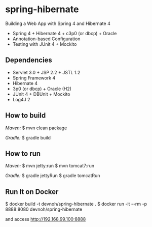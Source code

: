 # spring-hibernate
Building a Web App with Spring 4 and Hibernate 4

* Spring 4 + Hibernate 4 + c3p0 (or dbcp) + Oracle
* Annotation-based Configuration
* Testing with JUnit 4 + Mockito

Dependencies
------------

* Servlet 3.0 + JSP 2.2 + JSTL 1.2
* Spring Framework 4
* Hibernate 4
* 3p0 (or dbcp) + Oracle (H2)
* JUnit 4 + DBUnit + Mockito
* Log4J 2

How to build
------------

*Maven:*
$ mvn clean package

*Gradle:*
$ gradle build

How to run
----------
*Maven:*
$ mvn jetty:run
$ mvn tomcat7:run

*Gradle:*
$ gradle jettyRun
$ gradle tomcatRun

Run It on Docker
----------------

$ docker build -t devnoh/spring-hibernate .
$ docker run -it --rm -p 8888:8080 devnoh/spring-hibernate

and access http://192.168.99.100:8888
